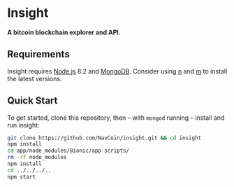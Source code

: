 # Insight

**A bitcoin blockchain explorer and API.**

## Requirements

Insight requires [Node.js](https://nodejs.org) 8.2 and [MongoDB](https://www.mongodb.com/). Consider using [n](https://github.com/tj/n) and [m](https://github.com/aheckmann/m) to install the latest versions.

## Quick Start

To get started, clone this repository, then – with `mongod` running – install and run insight:

```bash
git clone https://github.com/NavCoin/insight.git && cd insight
npm install
cd app/node_modules/@ionic/app-scripts/
rm -rf node_modules
npm install
cd ../../../..
npm start
```
